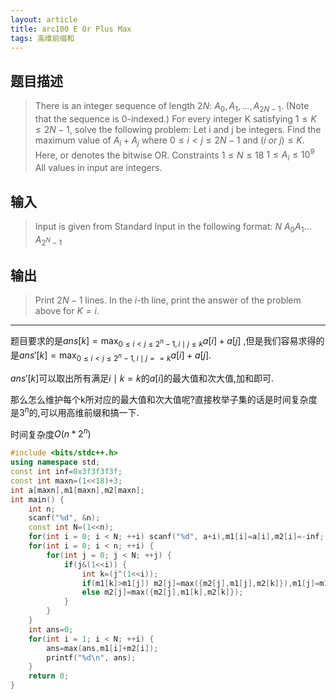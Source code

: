```yaml
---
layout: article
title: arc100 E Or Plus Max
tags: 高维前缀和
---
```




## 题目描述

> There is an integer sequence of length $2N$: $A_0,A_1,…,A_{2N−1}$. (Note that the sequence is $0$-indexed.)
For every integer K satisfying $1≤K≤2N−1$, solve the following problem:
Let i and j be integers. Find the maximum value of $A_i+A_j$ where $0≤i<j≤2N−1$ and $(i\ or\ j)≤K$. Here, or denotes the bitwise OR.
Constraints
$1≤N≤18$
$1≤A_i≤10^9$
All values in input are integers.

## 输入
> Input is given from Standard Input in the following format:
$N$
$A_0 A_1 … A_{2^N−1}$

## 输出
> Print $2N−1$ lines. In the $i$-th line, print the answer of the problem above for $K=i$.


---
题目要求的是$ans[k]=\max_{0\leq i<j\leq 2^n-1,i \mid j\leq k}a[i]+a[j]$ ,但是我们容易求得的是$ans'[k]=\max_{0\leq i<j\leq 2^n-1,i \mid j==k}a[i]+a[j]$.

$ans'[k]$可以取出所有满足$i\mid k=k$的$a[i]$的最大值和次大值,加和即可.

那么怎么维护每个k所对应的最大值和次大值呢?直接枚举子集的话是时间复杂度是$3^n$的,可以用高维前缀和搞一下.

时间复杂度$O(n*2^n)$

```cpp
#include <bits/stdc++.h>
using namespace std;
const int inf=0x3f3f3f3f;
const int maxn=(1<<18)+3;
int a[maxn],m1[maxn],m2[maxn];
int main() {
	int n;
	scanf("%d", &n);
	const int N=(1<<n);
	for(int i = 0; i < N; ++i) scanf("%d", a+i),m1[i]=a[i],m2[i]=-inf;
	for(int i = 0; i < n; ++i) {
		for(int j = 0; j < N; ++j) {
			if(j&(1<<i)) {
				int k=(j^(1<<i));
				if(m1[k]>m1[j]) m2[j]=max({m2[j],m1[j],m2[k]}),m1[j]=m1[k];
				else m2[j]=max({m2[j],m1[k],m2[k]});
			}
		}
	}
	int ans=0;
	for(int i = 1; i < N; ++i) {
		ans=max(ans,m1[i]+m2[i]);
		printf("%d\n", ans);
	}
	return 0;
}
``` 
